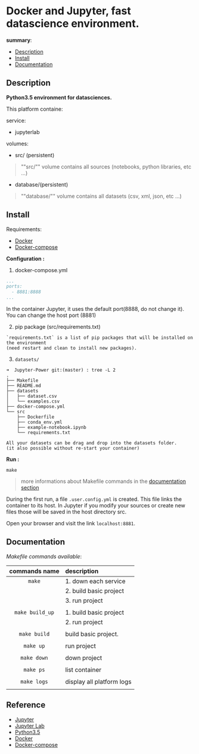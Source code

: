#  Docker and Jupyter, fast datascience environment.

__summary__:

- [Description](#description)
- [Install](#install)
- [Documentation](#documentation)


## Description

__Python3.5 environment for datasciences.__

This platform containe:

service:
- jupyterlab

volumes:
- src/ (persistent)

> ""src/"" volume contains all sources (notebooks, python libraries, etc ...)

- database/(persistent)

> ""database/"" volume contains all datasets (csv, xml, json, etc ...)

## Install

Requirements:
- [Docker](https://www.docker.com)
- [Docker-compose](https://docs.docker.com/compose/)

__Configuration :__

1. docker-compose.yml
```yaml
...
ports:
  - 8881:8888
...
```
In the container Jupyter, it uses the default port(8888, do not change it).
You can change the host port (8881)

2. pip package (src/requirements.txt)
```
`requirements.txt` is a list of pip packages that will be installed on the environment
(need restart and clean to install new packages).
```
3. `datasets/`
  ```shell
  ➜  Jupyter-Power git:(master) : tree -L 2
  .
  ├── Makefile
  ├── README.md
  ├── datasets
  │   ├── dataset.csv
  │   └── examples.csv
  ├── docker-compose.yml
  └── src
      ├── Dockerfile
      ├── conda_env.yml
      ├── example-notebook.ipynb
      └── requirements.txt

  All your datasets can be drag and drop into the datasets folder.
  (it also possible without re-start your container)
  ```

__Run :__

```
make
```

> more informations about Makefile commands in the [documentation section](#documentation)

During the first run, a file `.user.config.yml` is created. This file links the container to its host.
In Jupyter if you modify your sources or create new files those will be saved in the host directory src.

Open your browser and visit the link `localhost:8881`.

## Documentation

_Makefile commands available_:

|   **commands name**   | **description**                    |
|:---------------------:|:---------------------------------- |
|        `make`         | 1. down each service               |
|                       | 2. build basic project             |
|                       | 3. run project                     |
|                       |                                    |
|    `make build_up`    | 1. build basic project             |
|                       | 2. run project                     |
|                       |                                    |
|     `make build`      | build basic project.               |
|                       |                                    |
|       `make up`       | run project                        |
|                       |                                    |
|      `make down`      | down project                       |
|                       |                                    |
|       `make ps`       | list container                     |
|                       |                                    |
|      `make logs`      | display all platform logs          |
|                       |                                    |

## Reference

- [Jupyter](http://jupyter.org)
- [Jupyter Lab](https://github.com/jupyterlab/jupyterlab)
- [Python3.5](https://www.python.org/downloads/release/python-350/)
- [Docker](https://www.docker.com)
- [Docker-compose](https://docs.docker.com/compose/)
